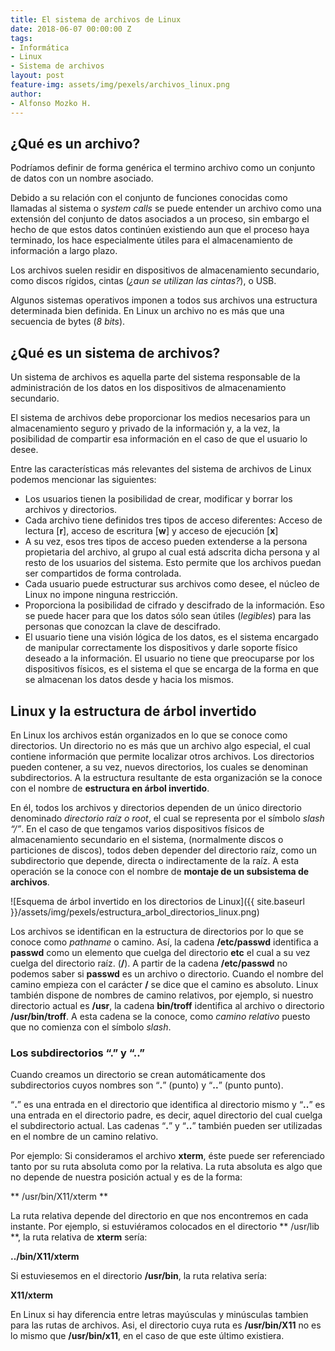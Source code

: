 ```yaml
---
title: El sistema de archivos de Linux
date: 2018-06-07 00:00:00 Z
tags:
- Informática
- Linux
- Sistema de archivos
layout: post
feature-img: assets/img/pexels/archivos_linux.png
author:
- Alfonso Mozko H.
---
```


## ¿Qué es un archivo?
Podríamos definir de forma genérica el termino archivo como un conjunto de datos con un nombre asociado. 

Debido a su relación con el conjunto de funciones conocidas como llamadas al sistema o *system calls* se puede entender un archivo como una extensión del conjunto de datos asociados a un proceso, sin embargo el hecho de que estos datos continúen existiendo aun que el proceso haya terminado, los hace especialmente útiles para el almacenamiento de información a largo plazo.
 
Los archivos suelen residir en dispositivos de almacenamiento secundario, como discos rígidos, cintas (*¿aun se utilizan las cintas?*), o USB. 

Algunos sistemas operativos imponen a todos sus archivos una estructura determinada bien definida. En Linux un archivo no es más que una secuencia de bytes (*8 bits*).

## ¿Qué es un sistema de archivos? 
Un sistema de archivos es aquella parte del sistema responsable de la administración de los datos en los dispositivos de almacenamiento secundario.

El sistema de archivos debe proporcionar los medios necesarios para un almacenamiento seguro y privado de la información y, a la vez, la posibilidad de compartir esa información en el caso de que el usuario lo desee.

Entre las características más relevantes del sistema de archivos de Linux podemos mencionar las siguientes: 

+ Los usuarios tienen la posibilidad de crear, modificar y borrar los archivos y directorios.
+ Cada archivo tiene definidos tres tipos de acceso diferentes: Acceso de lectura [**r**], acceso de escritura [**w**] y acceso de ejecución [**x**] 
+ A su vez, esos tres tipos de acceso pueden extenderse a la persona propietaria del archivo, al grupo al cual está adscrita dicha persona y al resto de los usuarios del sistema. Esto permite que los archivos puedan ser compartidos de forma controlada.
+ Cada usuario puede estructurar sus archivos como desee, el núcleo de Linux no impone ninguna restricción.
+ Proporciona la posibilidad de cifrado y descifrado de la información. Eso se puede hacer para que los datos sólo sean útiles (*legibles*) para las personas que conozcan la clave de descifrado.
+ El usuario tiene una visión lógica de los datos, es el sistema encargado de manipular correctamente los dispositivos y darle soporte físico deseado a la información. El usuario no tiene que preocuparse por los dispositivos físicos, es el sistema el que se encarga de la forma en que se almacenan los datos desde y hacia los mismos.

## Linux y la estructura de árbol invertido 
En Linux los archivos están organizados en lo que se conoce como directorios. Un directorio no es más que un archivo algo especial, el cual contiene información que permite localizar otros archivos. Los directorios pueden contener, a su vez, nuevos directorios, los cuales se denominan subdirectorios.
A la estructura resultante de esta organización se la conoce con el nombre de **estructura en árbol invertido**.

En él, todos los archivos y directorios dependen de un único directorio denominado *directorio raíz o root*, el cual se representa por el símbolo *slash “/”*. En el caso de que tengamos varios dispositivos físicos de almacenamiento secundario en el sistema, (normalmente discos o particiones de discos), todos deben depender del directorio raíz, como un subdirectorio que depende, directa o indirectamente de la raíz. A esta operación se la conoce con el nombre de **montaje de un subsistema de archivos**.

![Esquema de árbol invertido en los directorios de Linux]({{ site.baseurl }}/assets/img/pexels/estructura_arbol_directorios_linux.png)

Los archivos se identifican en la estructura de directorios por lo que se conoce como *pathname* o camino. Así, la cadena **/etc/passwd** identifica a **passwd** como un elemento que cuelga del directorio **etc** el cual a su vez cuelga del directorio raíz. (**/**). A partir de la cadena **/etc/passwd** no podemos saber si **passwd** es un archivo o directorio. Cuando el nombre del camino empieza con el carácter **/** se dice que el camino es absoluto. Linux también dispone de nombres de camino relativos, por ejemplo, si nuestro directorio actual es **/usr**, la cadena **bin/troff** identifica al archivo o directorio **/usr/bin/troff**. A esta cadena se la conoce, como *camino relativo* puesto que no comienza con el símbolo *slash*.

### Los subdirectorios “.” y “..”
Cuando creamos un directorio se crean automáticamente dos subdirectorios cuyos nombres son “**.**” (punto) y “**..**” (punto punto). 

“**.**” es una entrada en el directorio que identifica al directorio mismo y “**..**” es una entrada en el directorio padre, es decir, aquel directorio del cual cuelga el subdirectorio actual. Las cadenas “**.**” y “**..**” también pueden ser utilizadas en el nombre de un camino relativo.    

Por ejemplo:
Si consideramos el archivo **xterm**, éste puede ser referenciado tanto por su ruta absoluta como por la relativa. La ruta absoluta es algo que no depende de nuestra posición actual y es de la forma: 

** /usr/bin/X11/xterm ** 

La ruta relativa depende del directorio en que nos encontremos en cada instante. Por ejemplo, si estuviéramos colocados en el directorio ** /usr/lib **, la ruta relativa de **xterm** sería:

**../bin/X11/xterm** 

Si estuviesemos en el directorio **/usr/bin**, la ruta relativa sería:

**X11/xterm**

En Linux si hay diferencia entre letras mayúsculas y minúsculas tambien para las rutas de archivos. Asi, el directorio cuya ruta es **/usr/bin/X11** no es lo mismo que **/usr/bin/x11**, en el caso de que este último existiera.

           
